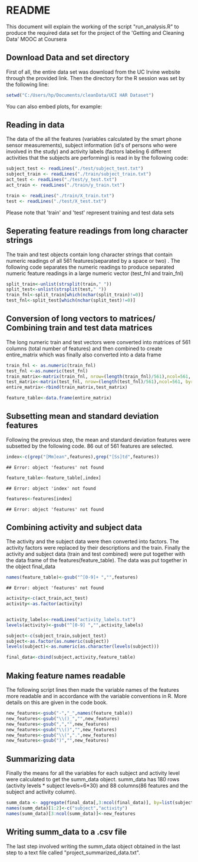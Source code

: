 README
========================================================

This document will explain the working of the script "run_analysis.R" to produce the required data set for the project of the 'Getting and Cleaning Data' MOOC at Coursera 

## Download Data and set directory
First of all, the entire data set was download from the UC Irvine website through the 
provided link. Then the directory for the R session was set by the following line:


```r
setwd("C:/Users/hp/Documents/cleanData/UCI HAR Dataset")
```

You can also embed plots, for example:
## Reading in data
The data of the all the features (variables calculated by the smart phone sensor measurements), subject information (id's of persons who were involved in the study) and activity labels (factors labeling 6 different activities that the subjects are performing) is read in by the following code:  


```r
subject_test <- readLines("./test/subject_test.txt")
subject_train <- readLines("./train/subject_train.txt")
act_test <- readLines("./test/y_test.txt")
act_train <- readLines("./train/y_train.txt")

train <- readLines("./train/X_train.txt")
test <- readLines("./test/X_test.txt")
```

Please note that 'train' and 'test' represent training and test data sets

## Seperating feature readings from long character strings
The train and test objects contain long character strings that contain numeric readings of all 561 features(separated by a space or two) . The following code separates the numeric readings to produce separated numeric feature readings in a large numeric vector (test_fnl and train_fnl)


```r
split_train<-unlist(strsplit(train," "))
split_test<-unlist(strsplit(test," "))
train_fnl<-split_train[which(nchar(split_train)!=0)]
test_fnl<-split_test[which(nchar(split_test)!=0)]
```

## Conversion of long vectors to matrices/ Combining train and test data matrices
The long numeric train and test vectors were converted into matrices of 561 columns (total number of features) and then combined to create entire_matrix which was finally also converted into a data frame 


```r
train_fnl <- as.numeric(train_fnl)
test_fnl <-as.numeric(test_fnl)
train_matrix<-matrix(train_fnl, nrow=(length(train_fnl)/561),ncol=561, byrow=TRUE)
test_matrix<-matrix(test_fnl, nrow=(length(test_fnl)/561),ncol=561, byrow=TRUE)
entire_matrix<-rbind(train_matrix,test_matrix)

feature_table<-data.frame(entire_matrix)
```

## Subsetting mean and standard deviation features
Following the previous step, the mean and standard deviation features were subsetted by the following code. 86 out of 561 features are selected.  


```r
index<-c(grep("[Mm]ean",features),grep("[Ss]td",features))
```

```
## Error: object 'features' not found
```

```r
feature_table<-feature_table[,index]
```

```
## Error: object 'index' not found
```

```r
features<-features[index]
```

```
## Error: object 'features' not found
```

## Combining activity and subject data
The activity and the subject data were then converted into factors. The activity factors were replaced by their descriptions and the train. Finally the activity and subject data (train and test combined) were put together with the data frame of the features(feature_table). The data was put together in the object final_data


```r
names(feature_table)<-gsub("^[0-9]+ ","",features)
```

```
## Error: object 'features' not found
```

```r
activity<-c(act_train,act_test)
activity<-as.factor(activity)


activity_labels<-readLines("activity_labels.txt")
levels(activity)<-gsub("^[0-9] ","",activity_labels)

subject<-c(subject_train,subject_test)
subject<-as.factor(as.numeric(subject))
levels(subject)<-as.numeric(as.character(levels(subject)))

final_data<-cbind(subject,activity,feature_table)
```

## Making feature names readable
The following script lines then made the variable names of the features more readable and in accordance with the variable conventions in R. More details on this are given in the code book.


```r
new_features<-gsub("-","_",names(feature_table))
new_features<-gsub("\\()_","",new_features)
new_features<-gsub(",","",new_features)
new_features<-gsub("\\()","",new_features)
new_features<-gsub("\\(",".",new_features)
new_features<-gsub(")","",new_features)
```

## Summarizing data
Finally the means for all the variables for each subject and activity level were calculated to get the summ_data object. summ_data has 180 rows (activity levels * subject levels=6*30) and 88 columns(86 features and the subject and activity column).


```r
summ_data <- aggregate(final_data[,3:ncol(final_data)], by=list(subject,activity), FUN=mean)
names(summ_data)[1:2]<-c("subject","activity")
names(summ_data)[3:ncol(summ_data)]<-new_features
```

## Writing summ_data to a .csv file
The last step involved writing the summ_data object obtained in the last step to a text file called "project_summarized_data.txt".
